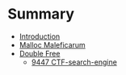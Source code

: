 # Summary

* [Introduction](README.md)
* [Malloc Maleficarum](chapter1.md)
* [Double Free](double-free.md)
    * [9447 CTF-search-engine](9447-CTF-search-engine.md)

